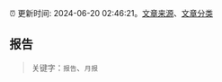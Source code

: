 :alarm_clock: 更新时间: 2024-06-20 02:46:21。[文章来源](/README.md)、[文章分类](/TAGS.md)

## 报告


> 关键字：`报告`、`月报`



